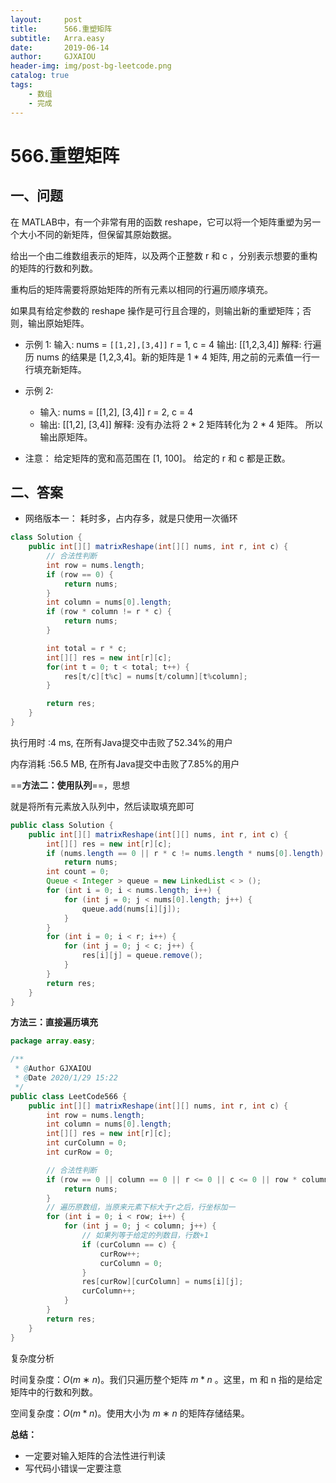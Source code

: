 ```yaml
---
layout:     post
title:      566.重塑矩阵
subtitle:   Arra.easy
date:       2019-06-14
author:     GJXAIOU
header-img: img/post-bg-leetcode.png
catalog: true
tags:
    - 数组
    - 完成
---
```



# 566.重塑矩阵

## 一、问题

在 MATLAB中，有一个非常有用的函数 reshape，它可以将一个矩阵重塑为另一个大小不同的新矩阵，但保留其原始数据。

给出一个由二维数组表示的矩阵，以及两个正整数 r 和 c ，分别表示想要的重构的矩阵的行数和列数。

重构后的矩阵需要将原始矩阵的所有元素以相同的行遍历顺序填充。

如果具有给定参数的 reshape 操作是可行且合理的，则输出新的重塑矩阵；否则，输出原始矩阵。

- 示例 1: 
输入: 
nums = `[[1,2],[3,4]]`
r = 1, c = 4
输出: 
[[1,2,3,4]]
解释:
行遍历 nums 的结果是 [1,2,3,4]。新的矩阵是 1 * 4 矩阵, 用之前的元素值一行一行填充新矩阵。

- 示例 2:
  - 输入: 
nums = 
[[1,2],
 [3,4]]
r = 2, c = 4
  - 输出: 
[[1,2],
 [3,4]]
解释:
没有办法将 2 * 2 矩阵转化为 2 * 4 矩阵。 所以输出原矩阵。

- 注意：
给定矩阵的宽和高范围在 [1, 100]。
给定的 r 和 c 都是正数。



## 二、答案

- 网络版本一：
耗时多，占内存多，就是只使用一次循环
```java
class Solution {
    public int[][] matrixReshape(int[][] nums, int r, int c) {
        // 合法性判断
        int row = nums.length;
        if (row == 0) {
            return nums;
        }
        int column = nums[0].length;
        if (row * column != r * c) {
            return nums;
        }

        int total = r * c;
        int[][] res = new int[r][c];
        for(int t = 0; t < total; t++) {
            res[t/c][t%c] = nums[t/column][t%column];
        }

        return res;
    }
}

```
执行用时 :4 ms, 在所有Java提交中击败了52.34%的用户

内存消耗 :56.5 MB, 在所有Java提交中击败了7.85%的用户

==**方法二：使用队列**==，思想

就是将所有元素放入队列中，然后读取填充即可

```java
public class Solution {
    public int[][] matrixReshape(int[][] nums, int r, int c) {
        int[][] res = new int[r][c];
        if (nums.length == 0 || r * c != nums.length * nums[0].length)
            return nums;
        int count = 0;
        Queue < Integer > queue = new LinkedList < > ();
        for (int i = 0; i < nums.length; i++) {
            for (int j = 0; j < nums[0].length; j++) {
                queue.add(nums[i][j]);
            }
        }
        for (int i = 0; i < r; i++) {
            for (int j = 0; j < c; j++) {
                res[i][j] = queue.remove();
            }
        }
        return res;
    }
}

```



**方法三：直接遍历填充**

```java
package array.easy;

/**
 * @Author GJXAIOU
 * @Date 2020/1/29 15:22
 */
public class LeetCode566 {
    public int[][] matrixReshape(int[][] nums, int r, int c) {
        int row = nums.length;
        int column = nums[0].length;
        int[][] res = new int[r][c];
        int curColumn = 0;
        int curRow = 0;

        // 合法性判断
        if (row == 0 || column == 0 || r <= 0 || c <= 0 || row * column != r * c) {
            return nums;
        }
        // 遍历原数组，当原来元素下标大于r之后，行坐标加一
        for (int i = 0; i < row; i++) {
            for (int j = 0; j < column; j++) {
                // 如果列等于给定的列数目，行数+1
                if (curColumn == c) {
                    curRow++;
                    curColumn = 0;
                }
                res[curRow][curColumn] = nums[i][j];
                curColumn++;
            }
        }
        return res;
    }
}

```

复杂度分析

时间复杂度：$O(m∗n)$。我们只遍历整个矩阵 $m*n$ 。这里，m 和 n 指的是给定矩阵中的行数和列数。

空间复杂度：$O(m*n)$。使用大小为 $m∗n$ 的矩阵存储结果。



**总结：**
- 一定要对输入矩阵的合法性进行判读
- 写代码小错误一定要注意